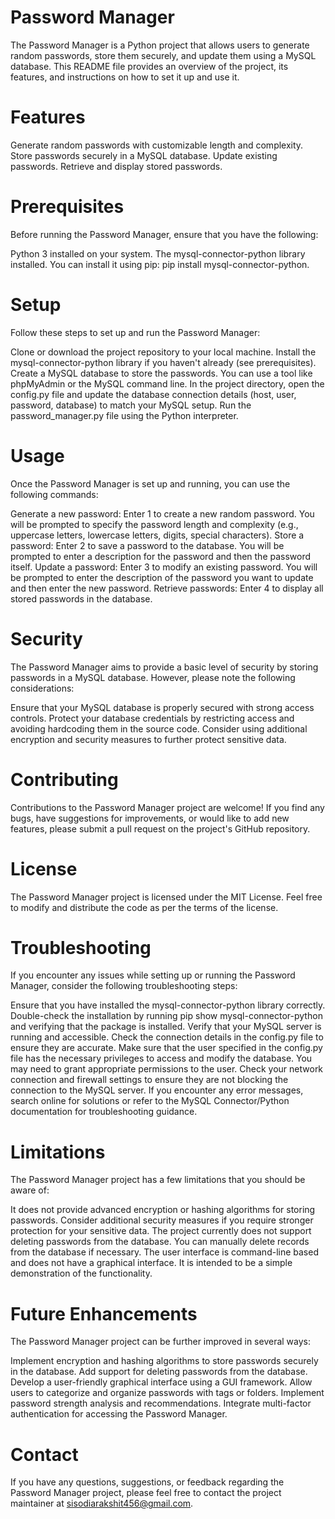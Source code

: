 
# Password Manager
The Password Manager is a Python project that allows users to generate random passwords, store them securely, and update them using a MySQL database. This README file provides an overview of the project, its features, and instructions on how to set it up and use it.

# Features
Generate random passwords with customizable length and complexity.
Store passwords securely in a MySQL database.
Update existing passwords.
Retrieve and display stored passwords.
# Prerequisites
Before running the Password Manager, ensure that you have the following:

Python 3 installed on your system.
The mysql-connector-python library installed. You can install it using pip: pip install mysql-connector-python.
# Setup
Follow these steps to set up and run the Password Manager:

Clone or download the project repository to your local machine.
Install the mysql-connector-python library if you haven't already (see prerequisites).
Create a MySQL database to store the passwords. You can use a tool like phpMyAdmin or the MySQL command line.
In the project directory, open the config.py file and update the database connection details (host, user, password, database) to match your MySQL setup.
Run the password_manager.py file using the Python interpreter.
# Usage
Once the Password Manager is set up and running, you can use the following commands:

Generate a new password: Enter 1 to create a new random password. You will be prompted to specify the password length and complexity (e.g., uppercase letters, lowercase letters, digits, special characters).
Store a password: Enter 2 to save a password to the database. You will be prompted to enter a description for the password and then the password itself.
Update a password: Enter 3 to modify an existing password. You will be prompted to enter the description of the password you want to update and then enter the new password.
Retrieve passwords: Enter 4 to display all stored passwords in the database.
# Security
The Password Manager aims to provide a basic level of security by storing passwords in a MySQL database. However, please note the following considerations:

Ensure that your MySQL database is properly secured with strong access controls.
Protect your database credentials by restricting access and avoiding hardcoding them in the source code.
Consider using additional encryption and security measures to further protect sensitive data.
# Contributing
Contributions to the Password Manager project are welcome! If you find any bugs, have suggestions for improvements, or would like to add new features, please submit a pull request on the project's GitHub repository.

# License
The Password Manager project is licensed under the MIT License. Feel free to modify and distribute the code as per the terms of the license.

# Troubleshooting
If you encounter any issues while setting up or running the Password Manager, consider the following troubleshooting steps:

Ensure that you have installed the mysql-connector-python library correctly. Double-check the installation by running pip show mysql-connector-python and verifying that the package is installed.
Verify that your MySQL server is running and accessible. Check the connection details in the config.py file to ensure they are accurate.
Make sure that the user specified in the config.py file has the necessary privileges to access and modify the database. You may need to grant appropriate permissions to the user.
Check your network connection and firewall settings to ensure they are not blocking the connection to the MySQL server.
If you encounter any error messages, search online for solutions or refer to the MySQL Connector/Python documentation for troubleshooting guidance.
# Limitations
The Password Manager project has a few limitations that you should be aware of:

It does not provide advanced encryption or hashing algorithms for storing passwords. Consider additional security measures if you require stronger protection for your sensitive data.
The project currently does not support deleting passwords from the database. You can manually delete records from the database if necessary.
The user interface is command-line based and does not have a graphical interface. It is intended to be a simple demonstration of the functionality.
# Future Enhancements
The Password Manager project can be further improved in several ways:

Implement encryption and hashing algorithms to store passwords securely in the database.
Add support for deleting passwords from the database.
Develop a user-friendly graphical interface using a GUI framework.
Allow users to categorize and organize passwords with tags or folders.
Implement password strength analysis and recommendations.
Integrate multi-factor authentication for accessing the Password Manager.
# Contact
If you have any questions, suggestions, or feedback regarding the Password Manager project, please feel free to contact the project maintainer at sisodiarakshit456@gmail.com.

